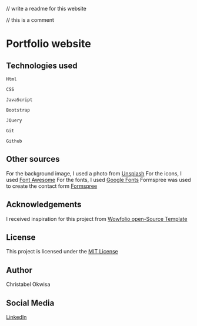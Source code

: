 // write a readme for this website

// this is a comment

# Portfolio website

## Technologies used
``Html``

``CSS``

``JavaScript``

``Bootstrap``

``JQuery``

``Git``

``Github``

## Other sources
For the background image, I used a photo from [Unsplash](https://unsplash.com/)
For the icons, I used [Font Awesome](https://fontawesome.com/)
For the fonts, I used [Google Fonts](https://fonts.google.com/)
Formspree was used to create the contact form [Formspree](https://formspree.io/)

## Acknowledgements
I received inspiration for this project from [Wowfolio open-Source Template](https://github.com/rammcodes/wowfolio)

## License
This project is licensed under the [MIT License](LICENSE)

## Author
Christabel Okwisa

## Social Media
[LinkedIn](https://www.linkedin.com/in/christabel-okwisa-10231723b/)



